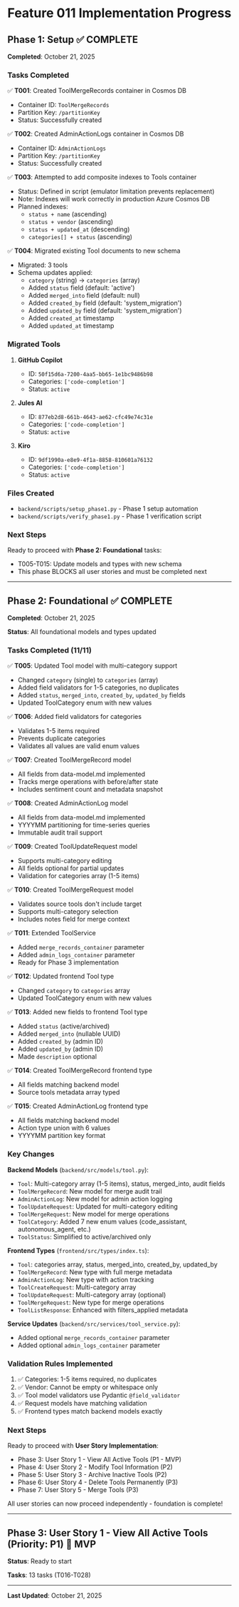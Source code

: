 # Feature 011 Implementation Progress

## Phase 1: Setup ✅ COMPLETE

**Completed**: October 21, 2025

### Tasks Completed

✅ **T001**: Created ToolMergeRecords container in Cosmos DB
- Container ID: `ToolMergeRecords`
- Partition Key: `/partitionKey`
- Status: Successfully created

✅ **T002**: Created AdminActionLogs container in Cosmos DB
- Container ID: `AdminActionLogs`
- Partition Key: `/partitionKey`
- Status: Successfully created

✅ **T003**: Attempted to add composite indexes to Tools container
- Status: Defined in script (emulator limitation prevents replacement)
- Note: Indexes will work correctly in production Azure Cosmos DB
- Planned indexes:
  - `status + name` (ascending)
  - `status + vendor` (ascending)
  - `status + updated_at` (descending)
  - `categories[] + status` (ascending)

✅ **T004**: Migrated existing Tool documents to new schema
- Migrated: 3 tools
- Schema updates applied:
  - `category` (string) → `categories` (array)
  - Added `status` field (default: 'active')
  - Added `merged_into` field (default: null)
  - Added `created_by` field (default: 'system_migration')
  - Added `updated_by` field (default: 'system_migration')
  - Added `created_at` timestamp
  - Added `updated_at` timestamp

### Migrated Tools

1. **GitHub Copilot**
   - ID: `50f15d6a-7200-4aa5-bb65-1e1bc9486b98`
   - Categories: `['code-completion']`
   - Status: `active`

2. **Jules AI**
   - ID: `877eb2d8-661b-4643-ae62-cfc49e74c31e`
   - Categories: `['code-completion']`
   - Status: `active`

3. **Kiro**
   - ID: `9df1990a-e8e9-4f1a-8858-810601a76132`
   - Categories: `['code-completion']`
   - Status: `active`

### Files Created

- `backend/scripts/setup_phase1.py` - Phase 1 setup automation
- `backend/scripts/verify_phase1.py` - Phase 1 verification script

### Next Steps

Ready to proceed with **Phase 2: Foundational** tasks:
- T005-T015: Update models and types with new schema
- This phase BLOCKS all user stories and must be completed next

---

## Phase 2: Foundational ✅ COMPLETE

**Completed**: October 21, 2025

**Status**: All foundational models and types updated

### Tasks Completed (11/11)

✅ **T005**: Updated Tool model with multi-category support
- Changed `category` (single) to `categories` (array)
- Added field validators for 1-5 categories, no duplicates
- Added `status`, `merged_into`, `created_by`, `updated_by` fields
- Updated ToolCategory enum with new values

✅ **T006**: Added field validators for categories
- Validates 1-5 items required
- Prevents duplicate categories
- Validates all values are valid enum values

✅ **T007**: Created ToolMergeRecord model
- All fields from data-model.md implemented
- Tracks merge operations with before/after state
- Includes sentiment count and metadata snapshot

✅ **T008**: Created AdminActionLog model
- All fields from data-model.md implemented
- YYYYMM partitioning for time-series queries
- Immutable audit trail support

✅ **T009**: Created ToolUpdateRequest model
- Supports multi-category editing
- All fields optional for partial updates
- Validation for categories array (1-5 items)

✅ **T010**: Created ToolMergeRequest model
- Validates source tools don't include target
- Supports multi-category selection
- Includes notes field for merge context

✅ **T011**: Extended ToolService
- Added `merge_records_container` parameter
- Added `admin_logs_container` parameter
- Ready for Phase 3 implementation

✅ **T012**: Updated frontend Tool type
- Changed `category` to `categories` array
- Updated ToolCategory enum with new values

✅ **T013**: Added new fields to frontend Tool type
- Added `status` (active/archived)
- Added `merged_into` (nullable UUID)
- Added `created_by` (admin ID)
- Added `updated_by` (admin ID)
- Made `description` optional

✅ **T014**: Created ToolMergeRecord frontend type
- All fields matching backend model
- Source tools metadata array typed

✅ **T015**: Created AdminActionLog frontend type
- All fields matching backend model
- Action type union with 6 values
- YYYYMM partition key format

### Key Changes

**Backend Models** (`backend/src/models/tool.py`):
- `Tool`: Multi-category array (1-5 items), status, merged_into, audit fields
- `ToolMergeRecord`: New model for merge audit trail
- `AdminActionLog`: New model for admin action logging
- `ToolUpdateRequest`: Updated for multi-category editing
- `ToolMergeRequest`: New model for merge operations
- `ToolCategory`: Added 7 new enum values (code_assistant, autonomous_agent, etc.)
- `ToolStatus`: Simplified to active/archived only

**Frontend Types** (`frontend/src/types/index.ts`):
- `Tool`: categories array, status, merged_into, created_by, updated_by
- `ToolMergeRecord`: New type with full merge metadata
- `AdminActionLog`: New type with action tracking
- `ToolCreateRequest`: Multi-category array
- `ToolUpdateRequest`: Multi-category array (optional)
- `ToolMergeRequest`: New type for merge operations
- `ToolListResponse`: Enhanced with filters_applied metadata

**Service Updates** (`backend/src/services/tool_service.py`):
- Added optional `merge_records_container` parameter
- Added optional `admin_logs_container` parameter

### Validation Rules Implemented

1. ✅ Categories: 1-5 items required, no duplicates
2. ✅ Vendor: Cannot be empty or whitespace only
3. ✅ Tool model validators use Pydantic `@field_validator`
4. ✅ Request models have matching validation
5. ✅ Frontend types match backend models exactly

### Next Steps

Ready to proceed with **User Story Implementation**:
- Phase 3: User Story 1 - View All Active Tools (P1 - MVP)
- Phase 4: User Story 2 - Modify Tool Information (P2)
- Phase 5: User Story 3 - Archive Inactive Tools (P2)
- Phase 6: User Story 4 - Delete Tools Permanently (P3)
- Phase 7: User Story 5 - Merge Tools (P3)

All user stories can now proceed independently - foundation is complete!

---

## Phase 3: User Story 1 - View All Active Tools (Priority: P1) 🎯 MVP

**Status**: Ready to start

**Tasks**: 13 tasks (T016-T028)

---

**Last Updated**: October 21, 2025
